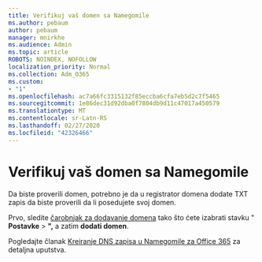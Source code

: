 ```yaml
---
title: Verifikuj vaš domen sa Namegomile
ms.author: pebaum
author: pebaum
manager: mnirkhe
ms.audience: Admin
ms.topic: article
ROBOTS: NOINDEX, NOFOLLOW
localization_priority: Normal
ms.collection: Adm_O365
ms.custom:
- "1"
ms.openlocfilehash: ac7a66fc3315132f85eccba6cfa7eb5d2c7f5465
ms.sourcegitcommit: 1e86dec31d92dba0f7804db9d11c47017a450579
ms.translationtype: MT
ms.contentlocale: sr-Latn-RS
ms.lasthandoff: 02/27/2020
ms.locfileid: "42326466"
---
```

# <a name="verify-your-domain-with-namecheap"></a>Verifikuj vaš domen sa Namegomile

Da biste proverili domen, potrebno je da u registrator domena dodate TXT zapis da biste proverili da li posedujete svoj domen. 

Prvo, sledite [čarobnjak za dodavanje domena](https://portal.office.com/adminportal/home#/Domains) tako što ćete izabrati stavku " **Postavke** \> **",** a zatim **dodati domen**.
  
Pogledajte članak [Kreiranje DNS zapisa u Namegomile za Office 365](https://docs.microsoft.com/microsoft-365/admin/dns/create-dns-records-at-namecheap) za detaljna uputstva.